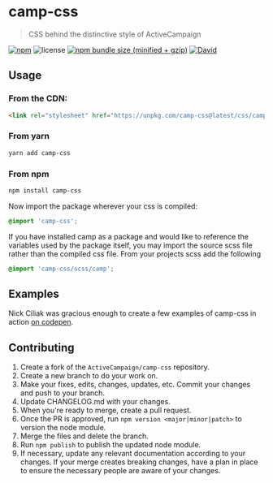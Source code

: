 # camp-css

> CSS behind the distinctive style of ActiveCampaign

[![npm](https://img.shields.io/npm/v/camp-css.svg)](https://www.npmjs.com/package/camp-css)
![license](https://img.shields.io/github/license/activecampaign/camp-css.svg)
[![npm bundle size (minified + gzip)](https://img.shields.io/bundlephobia/min/camp-css.svg)](https://bundlephobia.com/result?p=camp-css)
[![David](https://img.shields.io/david/dev/activecampaign/camp-css.svg)](https://david-dm.org/activecampaign/camp-css?type=dev)

## Usage

### From the CDN:

```html
<link rel="stylesheet" href="https://unpkg.com/camp-css@latest/css/camp.min.css">
```

### From yarn

```sh
yarn add camp-css
```

### From npm

```sh
npm install camp-css
```

Now import the package wherever your css is compiled:

```css
@import 'camp-css';
```


If you have installed camp as a package and would like to reference the variables used by the package itself, you may import the source scss file rather than the compiled css file. From your projects scss add the following

```scss
@import 'camp-css/scss/camp';
```

## Examples
Nick Ciliak was gracious enough to create a few examples of camp-css in action
[on codepen](https://codepen.io/collection/DBRyYY/).

## Contributing

1. Create a fork of the `ActiveCampaign/camp-css` repository.
2. Create a new branch to do your work on.
3. Make your fixes, edits, changes, updates, etc. Commit your changes and push to your branch.
4. Update CHANGELOG.md with your changes.
5. When you're ready to merge, create a pull request.
6. Once the PR is approved, run `npm version <major|minor|patch>` to version the node module.
7. Merge the files and delete the branch.
8. Run `npm publish` to publish the updated node module.
9. If necessary, update any relevant documentation according to your changes. If your merge creates breaking changes, have a plan in place to ensure the necessary people are aware of your changes.
